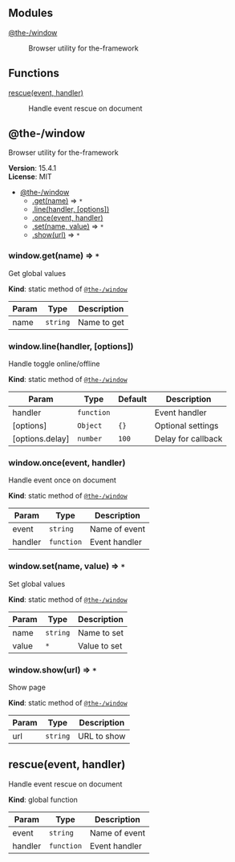 <!--- Code generated by @the-/script-doc. DO NOT EDIT. -->

## Modules

<dl>
<dt><a href="#module_@the-/window">@the-/window</a></dt>
<dd><p>Browser utility for the-framework</p>
</dd>
</dl>

## Functions

<dl>
<dt><a href="#rescue">rescue(event, handler)</a></dt>
<dd><p>Handle event rescue on document</p>
</dd>
</dl>

<a name="module_@the-/window"></a>

## @the-/window
Browser utility for the-framework

**Version**: 15.4.1  
**License**: MIT  

* [@the-/window](#module_@the-/window)
    * [.get(name)](#module_@the-/window.get) ⇒ <code>\*</code>
    * [.line(handler, [options])](#module_@the-/window.line)
    * [.once(event, handler)](#module_@the-/window.once)
    * [.set(name, value)](#module_@the-/window.set) ⇒ <code>\*</code>
    * [.show(url)](#module_@the-/window.show) ⇒ <code>\*</code>

<a name="module_@the-/window.get"></a>

### window.get(name) ⇒ <code>\*</code>
Get global values

**Kind**: static method of [<code>@the-/window</code>](#module_@the-/window)  

| Param | Type | Description |
| --- | --- | --- |
| name | <code>string</code> | Name to get |

<a name="module_@the-/window.line"></a>

### window.line(handler, [options])
Handle toggle online/offline

**Kind**: static method of [<code>@the-/window</code>](#module_@the-/window)  

| Param | Type | Default | Description |
| --- | --- | --- | --- |
| handler | <code>function</code> |  | Event handler |
| [options] | <code>Object</code> | <code>{}</code> | Optional settings |
| [options.delay] | <code>number</code> | <code>100</code> | Delay for callback |

<a name="module_@the-/window.once"></a>

### window.once(event, handler)
Handle event once on document

**Kind**: static method of [<code>@the-/window</code>](#module_@the-/window)  

| Param | Type | Description |
| --- | --- | --- |
| event | <code>string</code> | Name of event |
| handler | <code>function</code> | Event handler |

<a name="module_@the-/window.set"></a>

### window.set(name, value) ⇒ <code>\*</code>
Set global values

**Kind**: static method of [<code>@the-/window</code>](#module_@the-/window)  

| Param | Type | Description |
| --- | --- | --- |
| name | <code>string</code> | Name to set |
| value | <code>\*</code> | Value to set |

<a name="module_@the-/window.show"></a>

### window.show(url) ⇒ <code>\*</code>
Show page

**Kind**: static method of [<code>@the-/window</code>](#module_@the-/window)  

| Param | Type | Description |
| --- | --- | --- |
| url | <code>string</code> | URL to show |

<a name="rescue"></a>

## rescue(event, handler)
Handle event rescue on document

**Kind**: global function  

| Param | Type | Description |
| --- | --- | --- |
| event | <code>string</code> | Name of event |
| handler | <code>function</code> | Event handler |

